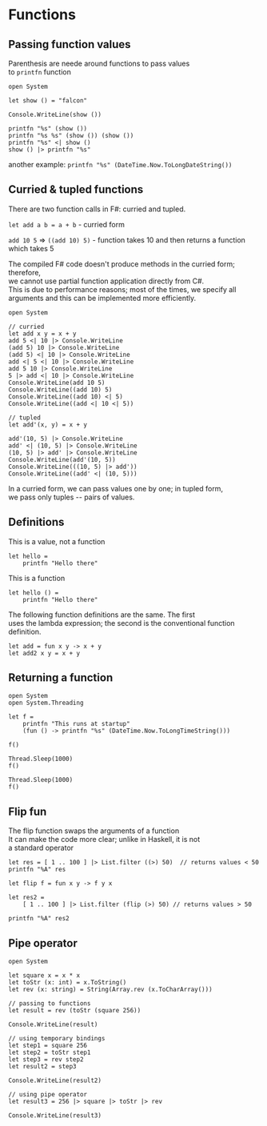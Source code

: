 # Functions

## Passing function values

Parenthesis are neede around functions to pass values  
to `printfn` function  

```f#
open System

let show () = "falcon"

Console.WriteLine(show ())

printfn "%s" (show ())
printfn "%s %s" (show ()) (show ())
printfn "%s" <| show ()
show () |> printfn "%s"
```

another example: `printfn "%s" (DateTime.Now.ToLongDateString())`  

## Curried & tupled functions

There are two function calls in F#: curried and tupled.  

`let add a b = a + b`  - curried form  

`add 10 5` => `((add 10) 5)`  - function takes 10 and then returns a function which takes 5  


The compiled F# code doesn't produce methods in the curried form; therefore,  
we cannot use partial function application directly from C#.   
This is due to performance reasons; most of the times, we specify all   
arguments and this can be implemented more efficiently.  


```F#
open System 

// curried
let add x y = x + y 
add 5 <| 10 |> Console.WriteLine
(add 5) 10 |> Console.WriteLine
(add 5) <| 10 |> Console.WriteLine
add <| 5 <| 10 |> Console.WriteLine
add 5 10 |> Console.WriteLine
5 |> add <| 10 |> Console.WriteLine
Console.WriteLine(add 10 5)
Console.WriteLine((add 10) 5)
Console.WriteLine((add 10) <| 5)
Console.WriteLine((add <| 10 <| 5))

// tupled
let add'(x, y) = x + y

add'(10, 5) |> Console.WriteLine
add' <| (10, 5) |> Console.WriteLine
(10, 5) |> add' |> Console.WriteLine
Console.WriteLine(add'(10, 5))
Console.WriteLine(((10, 5) |> add'))
Console.WriteLine((add' <| (10, 5)))
```

In a curried form, we can pass values one by one; in tupled form,  
we pass only tuples -- pairs of values.  

## Definitions

This is a value, not a function  

```f#
let hello =  
    printfn "Hello there"
```

This is a function

```f#
let hello () =
    printfn "Hello there"
```


The following function definitions are the same. The first  
uses the lambda expression; the second is the conventional function definition.  

```f#
let add = fun x y -> x + y
let add2 x y = x + y
```

## Returning a function


```f#
open System
open System.Threading

let f =
    printfn "This runs at startup"
    (fun () -> printfn "%s" (DateTime.Now.ToLongTimeString()))

f()

Thread.Sleep(1000)
f()

Thread.Sleep(1000)
f()
```

## Flip fun

The flip function swaps the arguments of a function  
It can make the code more clear; unlike in Haskell, it is not  
a standard operator  

```F#
let res = [ 1 .. 100 ] |> List.filter ((>) 50)  // returns values < 50  
printfn "%A" res

let flip f = fun x y -> f y x

let res2 =
    [ 1 .. 100 ] |> List.filter (flip (>) 50) // returns values > 50  

printfn "%A" res2
```

## Pipe operator

```f#
open System

let square x = x * x
let toStr (x: int) = x.ToString()
let rev (x: string) = String(Array.rev (x.ToCharArray()))

// passing to functions
let result = rev (toStr (square 256))

Console.WriteLine(result)

// using temporary bindings
let step1 = square 256
let step2 = toStr step1
let step3 = rev step2
let result2 = step3

Console.WriteLine(result2)

// using pipe operator
let result3 = 256 |> square |> toStr |> rev

Console.WriteLine(result3)
```

